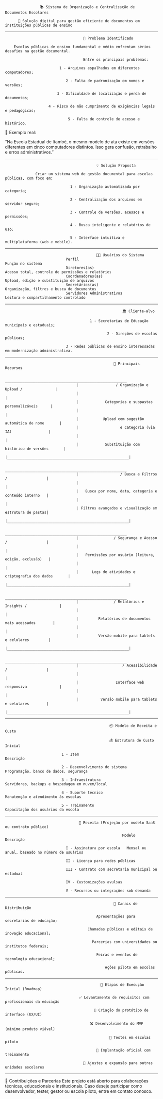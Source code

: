                     📚 Sistema de Organização e Centralização de Documentos Escolares
    
          🚀 Solução digital para gestão eficiente de documentos em instituições públicas de ensino

-------------------------------------------------------------------------------------------------------------------------

                                        🧩 Problema Identificado
    
        Escolas públicas de ensino fundamental e médio enfrentam sérios desafios na gestão documental. 
             
                                        Entre os principais problemas:
    
                             1 - Arquivos espalhados em diferentes computadores;
                                              
                                2 - Falta de padronização em nomes e versões;
                                              
                            3 - Dificuldade de localização e perda de documentos;
                                              
                        4 - Risco de não cumprimento de exigências legais e pedagógicas;
                                              
                                 5 - Falta de controle de acesso e histórico.

📌 Exemplo real:

“Na Escola Estadual de Itambé, o mesmo modelo de ata existe em versões diferentes em cinco computadores distintos. Isso gera confusão, retrabalho e erros administrativos.”

-----------------------------------------------------------------------------------------------------------------------------------------

                                              💡 Solução Proposta

                  Criar um sistema web de gestão documental para escolas públicas, com foco em:

                                  1 - Organização automatizada por categoria;
                                            
                                  2 - Centralização dos arquivos em servidor seguro;
                                            
                                  3 - Controle de versões, acessos e permissões;
                                            
                                  4 - Busca inteligente e relatórios de uso;
                                            
                                  5 - Interface intuitiva e multiplataforma (web e mobile).

-----------------------------------------------------------------------------------------------------------------------------------------

                                              🧑‍🏫 Usuários do Sistema
                                Perfil                                     Função no sistema
                                Diretores(as)	                       Acesso total, controle de permissões e relatórios
                                Coordenadores(as)	                       Upload, edição e substituição de arquivos
                                Secretários(as)	                       Organização, filtros e busca de documentos
                                Servidores Administrativos	               Leitura e compartilhamento controlado

-----------------------------------------------------------------------------------------------------------------------------------------

                                                          🏛️ Cliente-alvo
                                                      
                                           1 - Secretarias de Educação municipais e estaduais;

                                                   2 - Direções de escolas públicas;
                                              
                                3 - Redes públicas de ensino interessadas em modernização administrativa.

 -----------------------------------------------------------------------------------------------------------------------------------------

                                                      🔧 Principais Recursos

                                      ________________________________________________________
                                     |                 / Organização e Upload /               |
                                     |                                                        |
                                     |            Categorias e subpastas personalizáveis      |
                                     |                                                        |
                                     |           Upload com sugestão automática de nome       |
                                     |                   e categoria (via IA)                 |
                                     |                                                        |
                                     |            Substituição com histórico de versões       |
                                     |________________________________________________________|

                                      ________________________________________________________
                                     |                   / Busca e Filtros /                  |
                                     |                                                        |
                                     |   Busca por nome, data, categoria e conteúdo interno   |
                                     |                                                        |
                                     | Filtros avançados e visualização em estrutura de pastas|
                                     |________________________________________________________|
                                                  
                                      ________________________________________________________
                                     |                / Segurança e Acesso /                  |
                                     |                                                        |
                                     |   Permissões por usuário (leitura, edição, exclusão)   |
                                     |                                                        |
                                     |      Logs de atividades e criptografia dos dados       |
                                     |________________________________________________________|
                                  
                                      ________________________________________________________
                                     |                / Relatórios e Insights /               |
                                     |                                                        |
                                     |         Relatórios de documentos mais acessados        |
                                     |                                                        |
                                     |         Versão mobile para tablets e celulares         |
                                     |________________________________________________________|

                                      ________________________________________________________
                                     |                    / Acessibilidade /                  |
                                     |                                                        |
                                     |                 Interface web responsiva               |
                                     |                                                        |
                                     |          Versão mobile para tablets e celulares        |
                                     |________________________________________________________|
-----------------------------------------------------------------------------------------------------------------------------------------

                                                    📦 Modelo de Receita e Custo
                                                    
                                                    💰 Estrutura de Custo Inicial
                                                    
                              1 - Item	                                        Descrição
                                              
                              2 - Desenvolvimento do sistema	                Programação, banco de dados, segurança
                                              
                              3 - Infraestrutura	                                Servidores, backups e hospedagem em nuvem/local
                                              
                              4 - Suporte técnico	                                Manutenção e atendimento às escolas
                                              
                              5 - Treinamento	                                Capacitação dos usuários da escola

-----------------------------------------------------------------------------------------------------------------------------------------

                                      💼 Receita (Projeção por modelo SaaS ou contrato público)
                                  
                                                          Modelo	Descrição
                                                          
                                I - Assinatura por escola	Mensal ou anual, baseado no número de usuários
                                  
                                II - Licença para redes públicas	
                                  
                                III - Contrato com secretaria municipal ou estadual
                                  
                                IV - Customizações avulsas	
                                  
                                V - Recursos ou integrações sob demanda

-----------------------------------------------------------------------------------------------------------------------------------------

                                                      📢 Canais de Distribuição
                                                      
                                              Apresentações para secretarias de educação;
        
                                          Chamadas públicas e editais de inovação educacional;
        
                                            Parcerias com universidades ou institutos federais;
                                            
                                              Feiras e eventos de tecnologia educacional;
                                            
                                                  Ações piloto em escolas públicas.

-----------------------------------------------------------------------------------------------------------------------------------------

                                                📅 Etapas de Execução Inicial (Roadmap)
                                                
                                      ✅ Levantamento de requisitos com profissionais da educação
                                                
                                             🎨 Criação do protótipo de interface (UX/UI)
                                                
                                           🛠️ Desenvolvimento do MVP (mínimo produto viável)
                                                
                                                    🧪 Testes em escolas piloto
                                                
                                              🚀 Implantação oficial com treinamento
                                                
                                        🔄 Ajustes e expansão para outras unidades escolares

-----------------------------------------------------------------------------------------------------------------------------------------

🤝 Contribuições e Parcerias
Este projeto está aberto para colaborações técnicas, educacionais e institucionais. Caso deseje participar como desenvolvedor, tester, gestor ou escola piloto, entre em contato conosco.
